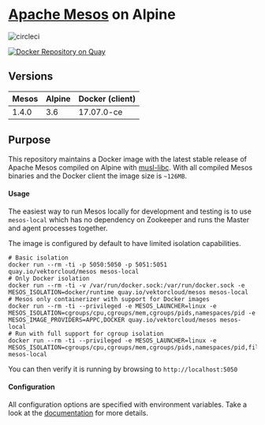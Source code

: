 # [Apache Mesos](https://mesos.apache.org) on Alpine

![circleci][circleci]

[![Docker Repository on Quay](https://quay.io/repository/vektorcloud/mesos/status "Docker Repository on Quay")](https://quay.io/repository/vektorcloud/mesos)

## Versions

Mesos  | Alpine  | Docker (client)
-------|---------|---------------
|1.4.0 |3.6      |17.07.0-ce

## Purpose

This repository maintains a Docker image with the latest stable release of Apache Mesos compiled on Alpine with [musl-libc](https://www.musl-libc.org/). With all compiled Mesos binaries and the Docker client the image size is `~126MB`.

#### Usage

The easiest way to run Mesos locally for development and testing is to use `mesos-local` which has no dependency on Zookeeper and runs the Master and agent processes together.

The image is configured by default to have limited isolation capabilities.


    # Basic isolation
    docker run --rm -ti -p 5050:5050 -p 5051:5051 quay.io/vektorcloud/mesos mesos-local
    # Only Docker isolation
    docker run --rm -ti -v /var/run/docker.sock:/var/run/docker.sock -e MESOS_ISOLATION=docker/runtime quay.io/vektorcloud/mesos mesos-local
    # Mesos only containerizer with support for Docker images
    docker run --rm -ti --privileged -e MESOS_LAUNCHER=linux -e MESOS_ISOLATION=cgroups/cpu,cgroups/mem,cgroups/pids,namespaces/pid -e MESOS_IMAGE_PROVIDERS=APPC,DOCKER quay.io/vektorcloud/mesos mesos-local
    # Run with full support for cgroup isolation
    docker run --rm -ti --privileged -e MESOS_LAUNCHER=linux -e MESOS_ISOLATION=cgroups/cpu,cgroups/mem,cgroups/pids,namespaces/pid,filesystem/shared,filesystem/linux,volume/sandbox_path mesos-local


You can then verify it is running by browsing to `http://localhost:5050`


#### Configuration

All configuration options are specified with environment variables. Take a look at 
the [documentation](https://mesos.apache.org/documentation/latest/configuration/) for more details.

[circleci]: https://img.shields.io/circleci/project/github/vektorcloud/mesos.svg "mesos"
